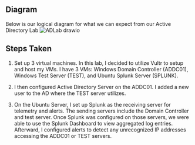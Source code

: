 
## Diagram

Below is our logical diagram for what we can expect from our Active Directory Lab
![ADLab drawio](https://github.com/user-attachments/assets/f50a67eb-d6ca-42c5-bfb4-13f46bf41d24)

## Steps Taken
1. Set up 3 virtual machines. In this lab, I decided to utilize Vultr to setup and host my VMs. I have 3 VMs: Windows Domain Controller (ADDC01), Windows Test Server (TEST), and Ubuntu Splunk Server (SPLUNK).

2. I then configured Active Directory Server on the ADDC01. I added a new user to the AD where the TEST server utilizes.

3. On the Ubuntu Server, I set up Splunk as the receiving server for telemetry and alerts. The sending servers include the Domain Controller and test server. Once Splunk was configured on those servers, we were able to use the Splunk Dashboard to view aggregated log entries. Afterward, I configured alerts to detect any unrecognized IP addresses accessing the ADDC01 or TEST servers.
